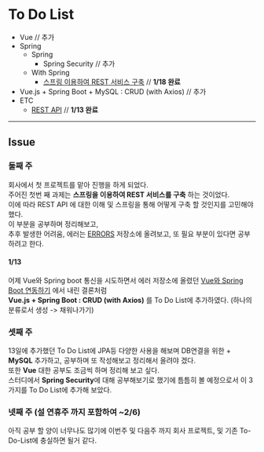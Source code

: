 # To Do List

+ Vue // 추가
+ Spring
    + Spring
        + Spring Security // 추가
    + With Spring 
        + [스프링 이용하여 REST 서비스 구축](../withSpring/스프링-이용하여-REST-서비스-구축.md) // **1/18 완료**
+ Vue.js + Spring Boot + MySQL : CRUD (with Axios) // 추가
+ ETC 
    + [REST API](../etc/restApi.md)  // **1/13 완료** 

-----

## Issue

### 둘째 주

회사에서 첫 프로젝트를 맡아 진행을 하게 되었다. <br>
주어진 첫번 째 과제는 **스프링을 이용하여 REST 서비스를 구축** 하는 것이었다. <br>
이에 따라 REST API 에 대한 이해 및 스프링을 통해 어떻게 구축 할 것인지를 고민해야했다. <br>
이 부분을 공부하며 정리해보고, <br>
추후 발생한 어려움, 에러는 [ERRORS](https://github.com/hyungoo7703/ERRORS) 저장소에 올려보고, 또 필요 부분이 있다면 공부하려고 한다.

#### 1/13

어제 Vue와 Spring boot 통신을 시도하면서 에러 저장소에 올렸던 [Vue와 Spring Boot 연동하기](https://github.com/hyungoo7703/ERRORS/blob/main/22-01/01-12-Vue%EC%99%80-Spring-Boot-%EC%97%B0%EB%8F%99%ED%95%98%EA%B8%B0.md) 에서 내린 결론처럼 <br>
**Vue.js + Spring Boot : CRUD (with Axios)** 를 To Do List에 추가하였다. (하나의 분류로서 생성 -> 채워나가기)

### 셋째 주

13일에 추가했던 To Do List에 JPA등 다양한 사용을 해보며 DB연결을 위한 + **MySQL** 추가하고, 공부하며 또 작성해보고 정리해서 올려야 겠다. <br>
또한 **Vue** 대한 공부도 조금씩 하며 정리해 보고 싶다. <br>
스터디에서 **Spring Security**에 대해 공부해보기로 했기에 틈틈히 볼 예정으로서 이 3가지를 To Do List에 추가해 보았다.

### 넷째 주 (설 연휴주 까지 포함하여 ~2/6)

아직 공부 할 양이 너무나도 많기에 이번주 및 다음주 까지 회사 프로젝트, 및 기존 To-Do-List에 충실하면 될거 같다.
